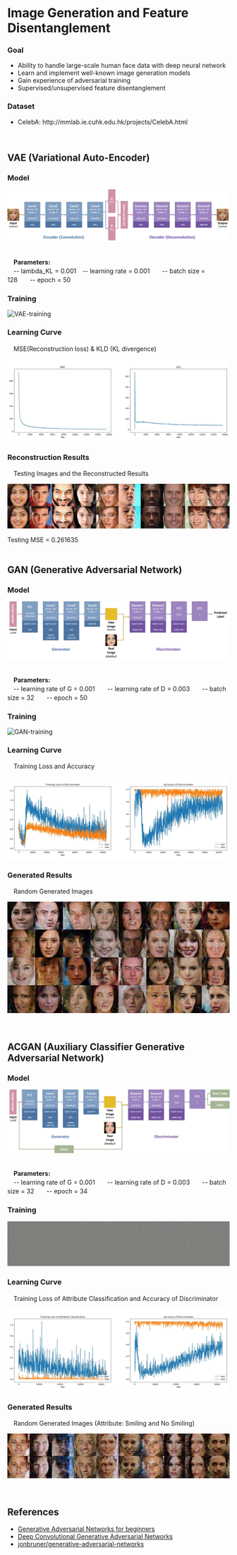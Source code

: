 
<h1>Image Generation and Feature Disentanglement</h1>

<h3>Goal</h3>
<ul>
  <li>Ability to handle large-scale human face data with deep neural network</li>
  <li>Learn and implement well-known image generation models</li>
  <li>Gain experience of adversarial training</li>
  <li>Supervised/unsupervised feature disentanglement</li>
</ul>

<h3>Dataset</h3>
<ul>
  <li>CelebA</b>: http://mmlab.ie.cuhk.edu.hk/projects/CelebA.html</li>
</ul>
</br>

<h2>VAE (Variational Auto-Encoder)</h2>

<h3>Model</h3>

![VAE-model](https://github.com/tctsan/CNN-Projects/blob/master/VAE-and-GAN/image/VAE-model.png)

</br>
　<b>Parameters:</b></br>
　-- lambda_KL = 0.001　-- learning rate = 0.001　　-- batch size = 128　　-- epoch = 50</br>

<h3>Training</h3>

![VAE-training](https://github.com/tctsan/CNN-Projects/blob/master/VAE-and-GAN/image/VAE-training.gif)

<h3>Learning Curve</h3>
　MSE(Reconstruction loss) & KLD (KL divergence)</br>

![VAE-lr_curve](https://github.com/tctsan/CNN-Projects/blob/master/VAE-and-GAN/image/VAE-learning-curve.jpg)

<h3>Reconstruction Results</h3>
　Testing Images and the Reconstructed Results</br>

![VAE-results](https://github.com/tctsan/CNN-Projects/blob/master/VAE-and-GAN/image/VAE-results.jpg)

Testing MSE = 0.261635</br></br>


<h2>GAN (Generative Adversarial Network)</h2>

<h3>Model</h3>

![GAN-model](https://github.com/tctsan/CNN-Projects/blob/master/VAE-and-GAN/image/GAN-model.png)

</br>
　<b>Parameters:</b></br>
　-- learning rate of G = 0.001　　-- learning rate of D = 0.003　　-- batch size = 32　　-- epoch = 50</br>

<h3>Training</h3>

![GAN-training](https://github.com/tctsan/CNN-Projects/blob/master/VAE-and-GAN/image/GAN-training.gif)

<h3>Learning Curve</h3>
　Training Loss and Accuracy

![GAN-lr_curve](https://github.com/tctsan/CNN-Projects/blob/master/VAE-and-GAN/image/GAN-learning-curve.jpg)

<h3>Generated Results</h3>
　Random Generated Images</br>

![GAN-results](https://github.com/tctsan/CNN-Projects/blob/master/VAE-and-GAN/image/GAN-results.jpg)

</br>

<h2>ACGAN (Auxiliary Classifier Generative Adversarial Network)</h2>

<h3>Model</h3>

![ACGAN-model](https://github.com/tctsan/CNN-Projects/blob/master/VAE-and-GAN/image/ACGAN-model.png)

</br>
　<b>Parameters:</b></br>
　-- learning rate of G = 0.001　　-- learning rate of D = 0.003　　-- batch size = 32　　-- epoch = 34</br>

<h3>Training</h3>

![ACGAN-training](https://github.com/tctsan/CNN-Projects/blob/master/VAE-and-GAN/image/ACGAN-training.gif)

<h3>Learning Curve</h3>
　Training Loss of Attribute Classification and Accuracy of Discriminator 

![ACGAN-lr_curve](https://github.com/tctsan/CNN-Projects/blob/master/VAE-and-GAN/image/ACGAN-learning-curve.jpg)

<h3>Generated Results</h3>
　Random Generated Images (Attribute: Smiling and No Smiling) </br>

![ACGAN-results](https://github.com/tctsan/CNN-Projects/blob/master/VAE-and-GAN/image/ACGAN-results.jpg)

</br>

<h2>References</h2>

<ul>
  <li><a href="https://www.oreilly.com/learning/generative-adversarial-networks-for-beginners?imm_mid=0f3eba&cmp=em-data-na-na-newsltr_20170628" rel="nofollow">
    Generative Adversarial Networks for beginners</a>
  </li>
  <li><a href="https://gluon.mxnet.io/chapter14_generative-adversarial-networks/dcgan.html" rel="nofollow">
    Deep Convolutional Generative Adversarial Networks</a>
  </li>
  <li><a href="https://github.com/jonbruner/generative-adversarial-networks" rel="nofollow">
      jonbruner/generative-adversarial-networks</a>
  </li>
</ul>
